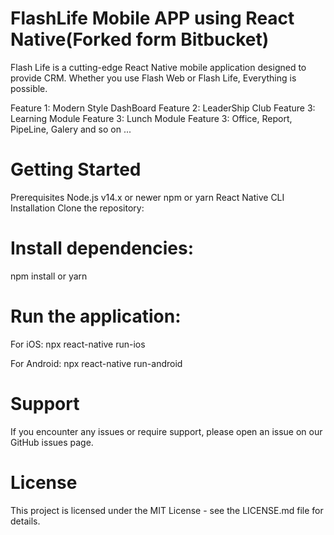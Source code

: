 # FlashLife Mobile APP using React Native(Forked form Bitbucket)

Flash Life is a cutting-edge React Native mobile application designed to provide CRM. Whether you use Flash Web or Flash Life, Everything is possible.

Feature 1: Modern Style DashBoard
Feature 2: LeaderShip Club
Feature 3: Learning Module
Feature 3: Lunch Module
Feature 3: Office, Report, PipeLine, Galery and so on
...
# Getting Started

Prerequisites
Node.js v14.x or newer
npm or yarn
React Native CLI
Installation
Clone the repository:

# Install dependencies:
npm install or yarn

# Run the application:

For iOS:
npx react-native run-ios

For Android:
npx react-native run-android

# Support
If you encounter any issues or require support, please open an issue on our GitHub issues page.

# License
This project is licensed under the MIT License - see the LICENSE.md file for details.

